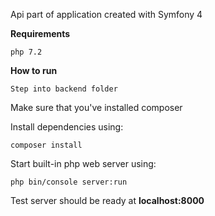 Api part of application created with Symfony 4

**Requirements**

    php 7.2

**How to run** 

    Step into backend folder

Make sure that you've installed composer

Install dependencies using:

    composer install

Start built-in php web server using:
 
    php bin/console server:run

Test server should be ready at **localhost:8000** 